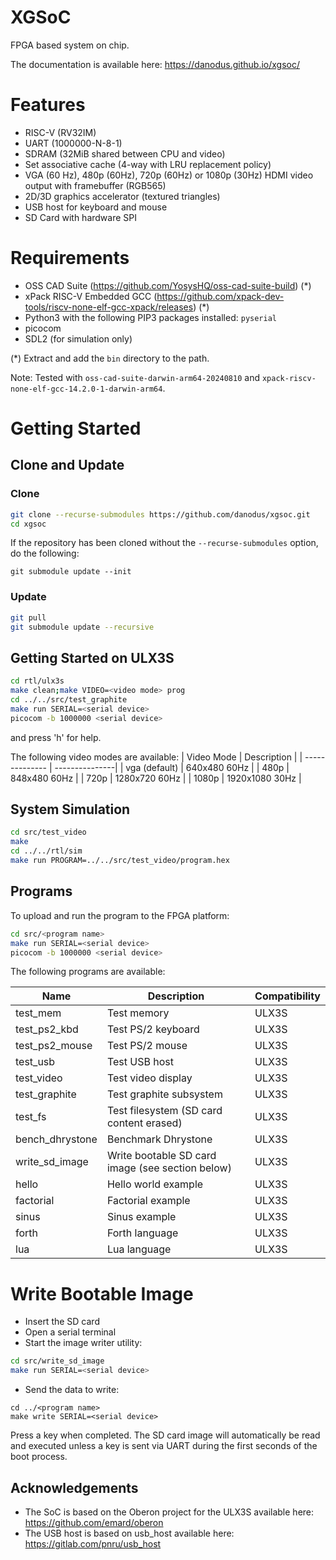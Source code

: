 # XGSoC 

FPGA based system on chip.

The documentation is available here: https://danodus.github.io/xgsoc/

# Features

- RISC-V (RV32IM)
- UART (1000000-N-8-1)
- SDRAM (32MiB shared between CPU and video)
- Set associative cache (4-way with LRU replacement policy)
- VGA (60 Hz), 480p (60Hz), 720p (60Hz) or 1080p (30Hz) HDMI video output with framebuffer (RGB565)
- 2D/3D graphics accelerator (textured triangles)
- USB host for keyboard and mouse
- SD Card with hardware SPI

# Requirements

- OSS CAD Suite (https://github.com/YosysHQ/oss-cad-suite-build) (*)
- xPack RISC-V Embedded GCC (https://github.com/xpack-dev-tools/riscv-none-elf-gcc-xpack/releases) (*)
- Python3 with the following PIP3 packages installed: `pyserial`
- picocom
- SDL2 (for simulation only)

(*) Extract and add the `bin` directory to the path.

Note: Tested with `oss-cad-suite-darwin-arm64-20240810` and `xpack-riscv-none-elf-gcc-14.2.0-1-darwin-arm64`.

# Getting Started

## Clone and Update

### Clone

```bash
git clone --recurse-submodules https://github.com/danodus/xgsoc.git
cd xgsoc
```

If the repository has been cloned without the `--recurse-submodules` option, do the following:
```
git submodule update --init
```

### Update

```bash
git pull
git submodule update --recursive
```

## Getting Started on ULX3S

```bash
cd rtl/ulx3s
make clean;make VIDEO=<video mode> prog
cd ../../src/test_graphite
make run SERIAL=<serial device>
picocom -b 1000000 <serial device>
```

and press 'h' for help.

The following video modes are available:
| Video Mode     | Description    |
| -------------- | ---------------|
| vga (default)  | 640x480 60Hz   |
| 480p           | 848x480 60Hz   |
| 720p           | 1280x720 60Hz  |
| 1080p          | 1920x1080 30Hz |

## System Simulation

```bash
cd src/test_video
make
cd ../../rtl/sim
make run PROGRAM=../../src/test_video/program.hex
```

## Programs

To upload and run the program to the FPGA platform:

```bash
cd src/<program name>
make run SERIAL=<serial device>
picocom -b 1000000 <serial device>
```

The following programs are available:

| Name            | Description                                         | Compatibility    |
| --------------- | --------------------------------------------------- | ---------------- |
| test_mem        | Test memory                                         | ULX3S            |
| test_ps2_kbd    | Test PS/2 keyboard                                  | ULX3S            |
| test_ps2_mouse  | Test PS/2 mouse                                     | ULX3S            |
| test_usb        | Test USB host                                       | ULX3S            |
| test_video      | Test video display                                  | ULX3S            |
| test_graphite   | Test graphite subsystem                             | ULX3S            |
| test_fs         | Test filesystem (SD card content erased)            | ULX3S            |
| bench_dhrystone | Benchmark Dhrystone                                 | ULX3S            |
| write_sd_image  | Write bootable SD card image (see section below)    | ULX3S            |
| hello           | Hello world example                                 | ULX3S            |
| factorial       | Factorial example                                   | ULX3S            |
| sinus           | Sinus example                                       | ULX3S            |
| forth           | Forth language                                      | ULX3S            |
| lua             | Lua language                                        | ULX3S            |

# Write Bootable Image

- Insert the SD card
- Open a serial terminal
- Start the image writer utility:
```bash
cd src/write_sd_image
make run SERIAL=<serial device>
```
- Send the data to write:
```
cd ../<program name>
make write SERIAL=<serial device>
```
Press a key when completed. The SD card image will automatically be read and executed unless a key is sent via UART during the first seconds of the boot process.

## Acknowledgements

- The SoC is based on the Oberon project for the ULX3S available here: https://github.com/emard/oberon
- The USB host is based on usb_host available here: https://gitlab.com/pnru/usb_host
